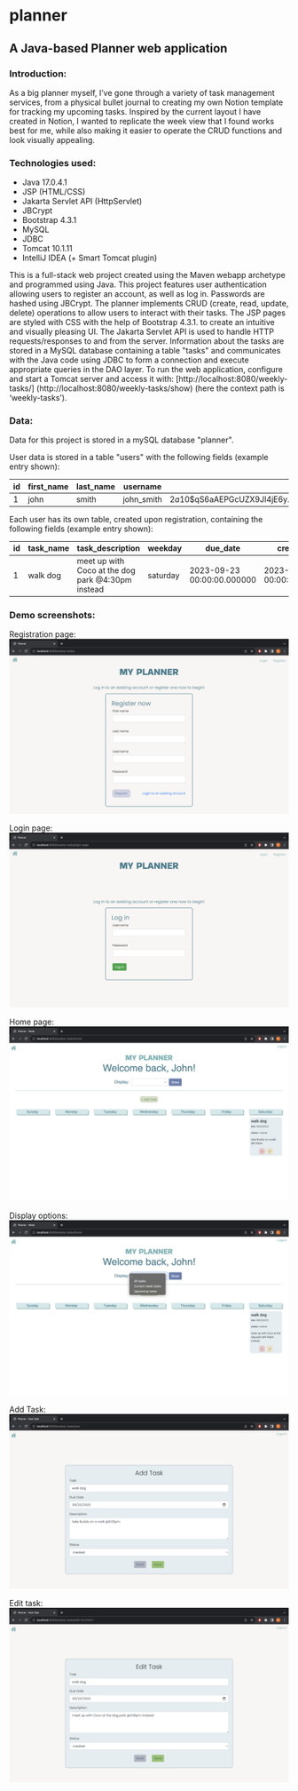 # planner
## A Java-based Planner web application

### Introduction:
As a big planner myself, I’ve gone through a variety of task management services, from a physical bullet journal 
to creating my own Notion template for tracking my upcoming tasks. Inspired by the current layout I have created 
in Notion, I wanted to replicate the week view that I found works best for me, while also making it easier 
to operate the CRUD functions and look visually appealing.

### Technologies used:
- Java 17.0.4.1
- JSP (HTML/CSS)
- Jakarta Servlet API (HttpServlet)
- JBCrypt
- Bootstrap 4.3.1
- MySQL
- JDBC
- Tomcat 10.1.11
- IntelliJ IDEA (+ Smart Tomcat plugin)

This is a full-stack web project created using the Maven webapp archetype and programmed using Java. 
This project features user authentication allowing users to register an account, as well as log in. 
Passwords are hashed using JBCrypt. The planner implements CRUD (create, read, update, delete) operations 
to allow users to interact with their tasks. The JSP pages are styled with CSS with the help of Bootstrap 4.3.1. to
create an intuitive and visually pleasing UI. The Jakarta Servlet API is used to handle HTTP requests/responses 
to and from the server. Information about the tasks are stored in a MySQL database containing a table "tasks" 
and communicates with the Java code using JDBC to form a connection and execute appropriate queries in the DAO layer. 
To run the web application, configure and start a Tomcat server and access it with:
[http://localhost:8080/weekly-tasks/] (http://localhost:8080/weekly-tasks/show) (here the context path is ‘weekly-tasks’).

### Data:
Data for this project is stored in a mySQL database "planner".

User data is stored in a table "users" with the following fields (example entry shown):

id | first_name | last_name | username | password |
--- | --- | --- | --- | --- |
1 | john | smith | john_smith | $2a$10$qS6aAEPGcUZX9JI4jE6y.O8DcLNSVlXk..3mp19yeaFDm91aU332O |

Each user has its own table, created upon registration, containing the following fields (example entry shown):

id | task_name | task_description | weekday | due_date | created_at | is_done | task_status |
--- | --- | --- | --- | --- |--- |--- |--- |
1 | walk dog | meet up with Coco at the dog park @4:30pm instead | saturday | 2023-09-23 00:00:00.000000 | 2023-09-23 00:00:00.000000 | 0 | created |


### Demo screenshots:
Registration page:
![Alt text](images/registration-img.png?raw=true "Home")

Login page:
![Alt text](images/login-img.png?raw=true "Home")

Home page:
![Alt text](images/home-img.png?raw=true "Home")

Display options:
![Alt text](images/display-options-img.png?raw=true "Home")

Add Task:
![Alt text](images/add-task-img.png?raw=true "Home")

Edit task:
![Alt text](images/edit-task-img.png?raw=true "Edit")